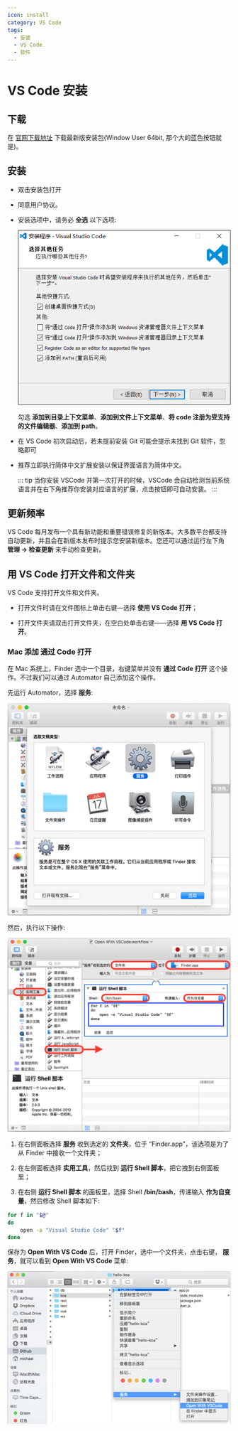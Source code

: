 ```yaml
---
icon: install
category: VS Code
tags:
  - 安装
  - VS Code
  - 软件
---
```


# VS Code 安装

## 下载

在 [官网下载地址](https://code.visualstudio.com/Download) 下载最新版安装包(Window User 64bit, 那个大的蓝色按钮就是)。

## 安装

- 双击安装包打开

- 同意用户协议。

- 安装选项中，请务必 **全选** 以下选项:

  ![安装 VS Code](./assets/install.png)

  勾选 **添加到目录上下文菜单**、**添加到文件上下文菜单**、**将 code 注册为受支持的文件编辑器**、**添加到 path**。

- 在 VS Code 初次启动后，若未提前安装 Git 可能会提示未找到 Git 软件，忽略即可

- 推荐立即执行简体中文扩展安装以保证界面语言为简体中文。

  ::: tip
  当你安装 VSCode 并第一次打开的时候，VSCode 会自动检测当前系统语言并在右下角推荐你安装对应语言的扩展，点击按钮即可自动安装。
  :::

## 更新频率

VS Code 每月发布一个具有新功能和重要错误修复的新版本。大多数平台都支持自动更新，并且会在新版本发布时提示您安装新版本。您还可以通过运行左下角 **管理 → 检查更新** 来手动检查更新。

## 用 VS Code 打开文件和文件夹

VS Code 支持打开文件和文件夹。

- 打开文件时请在文件图标上单击右键—选择 **使用 VS Code 打开**；

- 打开文件夹请双击打开文件夹，在空白处单击右键——选择 **用 VS Code 打开**。

### Mac 添加 **通过 Code 打开**

在 Mac 系统上，Finder 选中一个目录，右键菜单并没有 **通过 Code 打开** 这个操作。不过我们可以通过 Automator 自己添加这个操作。

先运行 Automator，选择 **服务**:

![automator-service](./assets/automator-service.png)

然后，执行以下操作:

![automator](./assets/automator.jpg)

1. 在右侧面板选择 **服务** 收到选定的 **文件夹**，位于 “Finder.app”，该选项是为了从 Finder 中接收一个文件夹；

1. 在左侧面板选择 **实用工具**，然后找到 **运行 Shell 脚本**，把它拽到右侧面板里；

1. 在右侧 **运行 Shell 脚本** 的面板里，选择 Shell **/bin/bash**，传递输入 **作为自变量**，然后修改 Shell 脚本如下:

```sh
for f in "$@"
do
    open -a "Visual Studio Code" "$f"
done
```

保存为 **Open With VS Code** 后，打开 Finder，选中一个文件夹，点击右键， **服务**，就可以看到 **Open With VS Code** 菜单:

![open-with-vscode](./assets/open-with-vscode.png)
